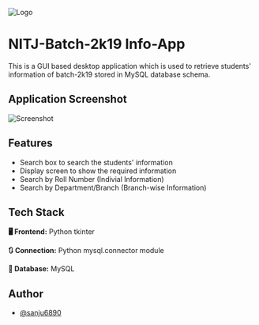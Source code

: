 ![Logo](https://github.com/sanju6890/NITJ-Batch-2k19-Info-App/blob/3241e78da578a5edfaca8f282780275d7e6a4625/App_icon.ico)
# NITJ-Batch-2k19 Info-App
This is a GUI based desktop application which is used to retrieve students' information of batch-2k19 stored in MySQL database schema.
## Application Screenshot
![Screenshot](https://raw.githubusercontent.com/sanju6890/NITJ-Batch-2k19-Info-App/master/App%20Screenshot.png)

    
## Features

- Search box to search the students' information
- Display screen to show the required information
- Search by Roll Number (Indivial Information)
- Search by Department/Branch (Branch-wise Information)

  
## Tech Stack

**🖥 Frontend:** Python tkinter

**🔃 Connection:** Python mysql.connector module

**📂 Database:** MySQL

  
## Author

- [@sanju6890](https://www.github.com/sanju6890)

  